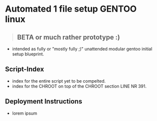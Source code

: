 # Automated 1 file setup GENTOO linux

> ## BETA or much rather prototype :)

-  intended as fully or "mostly fully ;)" unattended modular gentoo initial setup blueprint. 

## Script-Index
- index for the entire script yet to be compelted.
- index for the CHROOT on top of the CHROOT section LINE NR 391.



## Deployment Instructions


- lorem ipsum